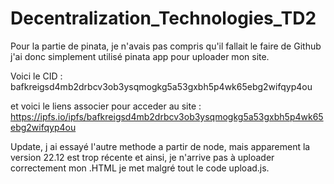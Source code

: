 # Decentralization_Technologies_TD2
Pour la partie de pinata, je n'avais pas compris qu'il fallait le faire de Github j'ai donc simplement utilisé pinata app pour uploader mon site.

Voici le CID : bafkreigsd4mb2drbcv3ob3ysqmogkg5a53gxbh5p4wk65ebg2wifqyp4ou

et voici le liens associer pour acceder au site : https://ipfs.io/ipfs/bafkreigsd4mb2drbcv3ob3ysqmogkg5a53gxbh5p4wk65ebg2wifqyp4ou


Update, j ai essayé l'autre methode a partir de node, mais apparement la version 22.12 est trop récente et ainsi, je n'arrive pas à uploader correctement mon .HTML
je met malgré tout le code upload.js.
